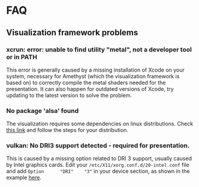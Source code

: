 # FAQ

## Visualization framework problems

### xcrun: error: unable to find utility "metal", not a developer tool or in PATH
This error is generally caused by a missing installation of Xcode on your system,
necessary for Amethyst (which the visualization framework is based on) to correctly
compile the metal shaders needed for the presentation. It can also happen for
outdated versions of Xcode, try updating to the latest version to solve the problem.

### No package 'alsa' found
The visualization requires some dependencies on linux distributions.
Check [this link](https://github.com/amethyst/amethyst#dependencies) and follow the steps
for your distribution.

### vulkan: No DRI3 support detected - required for presentation.
This is caused by a missing option related to DRI 3 support, usually caused by Intel graphics cards.
Edit your `/etc/X11/xorg.conf.d/20-intel.conf` file and add `Option      "DRI"    "3"`
in your device section, as shown in the example [here](https://wiki.archlinux.org/index.php/Vulkan#Error_-_vulkan:_No_DRI3_support).

